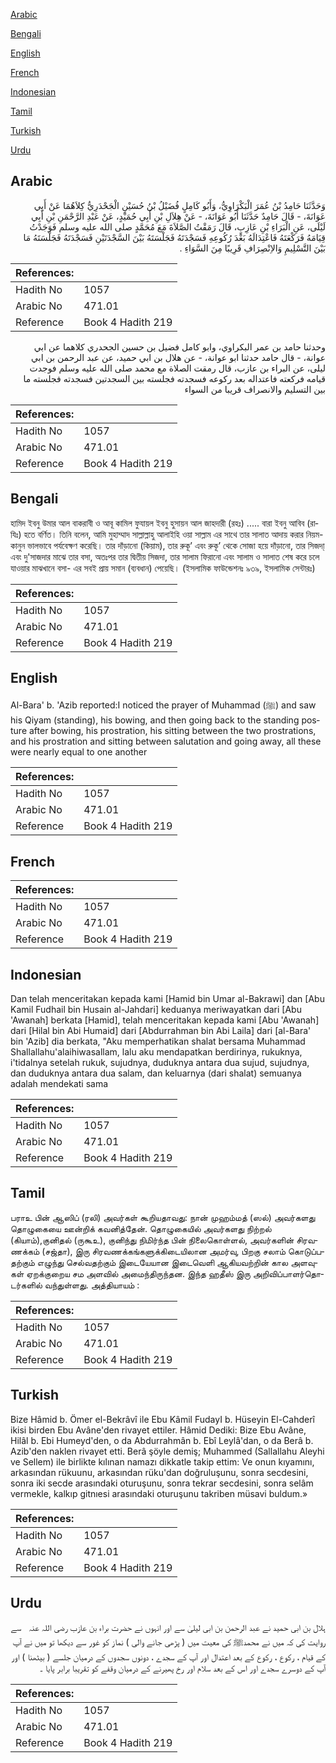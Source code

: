 [Arabic](#arabic)

[Bengali](#bengali)

[English](#english)

[French](#french)

[Indonesian](#indonesian)

[Tamil](#tamil)

[Turkish](#turkish)

[Urdu](#urdu)

## Arabic


<div dir="rtl" lang="ar" style={{fontSize:'larger',backgroundColor:'#f8f9fa',padding:20}}>
وَحَدَّثَنَا حَامِدُ بْنُ عُمَرَ الْبَكْرَاوِيُّ، وَأَبُو كَامِلٍ فُضَيْلُ بْنُ حُسَيْنٍ الْجَحْدَرِيُّ كِلاَهُمَا عَنْ أَبِي عَوَانَةَ، - قَالَ حَامِدٌ حَدَّثَنَا أَبُو عَوَانَةَ، - عَنْ هِلاَلِ بْنِ أَبِي حُمَيْدٍ، عَنْ عَبْدِ الرَّحْمَنِ بْنِ أَبِي لَيْلَى، عَنِ الْبَرَاءِ بْنِ عَازِبٍ، قَالَ رَمَقْتُ الصَّلاَةَ مَعَ مُحَمَّدٍ صلى الله عليه وسلم فَوَجَدْتُ قِيَامَهُ فَرَكْعَتَهُ فَاعْتِدَالَهُ بَعْدَ رُكُوعِهِ فَسَجْدَتَهُ فَجَلْسَتَهُ بَيْنَ السَّجْدَتَيْنِ فَسَجْدَتَهُ فَجَلْسَتَهُ مَا بَيْنَ التَّسْلِيمِ وَالاِنْصِرَافِ قَرِيبًا مِنَ السَّوَاءِ ‏.‏
</div>
<div style={{backgroundColor:'#f8f9fa',padding:20, marginBottom: 10}}><table> <thead> <tr> <th>References:</th> <th></th> </tr> </thead> <tbody><tr><td>Hadith No</td><td>1057</td></tr><tr><td>Arabic No</td><td>471.01</td></tr><tr><td>Reference</td><td>Book 4 Hadith 219</td></tr></tbody></table></div>


<div dir="rtl" lang="ar" style={{fontSize:'larger',backgroundColor:'#f8f9fa',padding:20}}>
وحدثنا حامد بن عمر البكراوي، وابو كامل فضيل بن حسين الجحدري كلاهما عن ابي عوانة، - قال حامد حدثنا ابو عوانة، - عن هلال بن ابي حميد، عن عبد الرحمن بن ابي ليلى، عن البراء بن عازب، قال رمقت الصلاة مع محمد صلى الله عليه وسلم فوجدت قيامه فركعته فاعتداله بعد ركوعه فسجدته فجلسته بين السجدتين فسجدته فجلسته ما بين التسليم والانصراف قريبا من السواء
</div>
<div style={{backgroundColor:'#f8f9fa',padding:20, marginBottom: 10}}><table> <thead> <tr> <th>References:</th> <th></th> </tr> </thead> <tbody><tr><td>Hadith No</td><td>1057</td></tr><tr><td>Arabic No</td><td>471.01</td></tr><tr><td>Reference</td><td>Book 4 Hadith 219</td></tr></tbody></table></div>

## Bengali


<div dir="ltr" lang="bn" style={{fontSize:'larger',backgroundColor:'#f8f9fa',padding:20}}>
হামিদ ইবনু উমার আল বাকরাবী ও আবূ কামিল ফুযায়ল ইবনু হুসায়ন আল জাহদারী (রহঃ) ..... বারা ইবনু আবিব (রাযিঃ) হতে বর্ণিত। তিনি বলেন, আমি মুহাম্মাদ সাল্লাল্লাহু আলাইহি ওয়া সাল্লাম এর সাথে তার সালাত আদায় করার নিয়ম-কানুন ভালভাবে পর্যবেক্ষণ করেছি। তার দাঁড়ানো (কিয়াম), তার রুকূ’ এবং রুকূ’ থেকে সোজা হয়ে দাঁড়ানো, তার সিজদা্ এবং দু'সাজদার মাঝে তার বসা, অতঃপর তার দ্বিতীয় সিজদা, তার সালাম ফিরানো এবং সালাম ও সালাত শেষ করে চলে যাওয়ার মাঝখানে বসা- এর সবই প্রায় সমান (ব্যবধান) পেয়েছি। (ইসলামিক ফাউন্ডেশনঃ ৯৩৯, ইসলামিক সেন্টারঃ)
</div>
<div style={{backgroundColor:'#f8f9fa',padding:20, marginBottom: 10}}><table> <thead> <tr> <th>References:</th> <th></th> </tr> </thead> <tbody><tr><td>Hadith No</td><td>1057</td></tr><tr><td>Arabic No</td><td>471.01</td></tr><tr><td>Reference</td><td>Book 4 Hadith 219</td></tr></tbody></table></div>

## English


<div dir="ltr" lang="en" style={{fontSize:'larger',backgroundColor:'#f8f9fa',padding:20}}>
Al-Bara' b. 'Azib reported:I noticed the prayer of Muhammad (ﷺ) and saw his Qiyam (standing), his bowing, and then going back to the standing posture after bowing, his prostration, his sitting between the two prostrations, and his prostration and sitting between salutation and going away, all these were nearly equal to one another
</div>
<div style={{backgroundColor:'#f8f9fa',padding:20, marginBottom: 10}}><table> <thead> <tr> <th>References:</th> <th></th> </tr> </thead> <tbody><tr><td>Hadith No</td><td>1057</td></tr><tr><td>Arabic No</td><td>471.01</td></tr><tr><td>Reference</td><td>Book 4 Hadith 219</td></tr></tbody></table></div>

## French


<div dir="ltr" lang="fr" style={{fontSize:'larger',backgroundColor:'#f8f9fa',padding:20}}>

</div>
<div style={{backgroundColor:'#f8f9fa',padding:20, marginBottom: 10}}><table> <thead> <tr> <th>References:</th> <th></th> </tr> </thead> <tbody><tr><td>Hadith No</td><td>1057</td></tr><tr><td>Arabic No</td><td>471.01</td></tr><tr><td>Reference</td><td>Book 4 Hadith 219</td></tr></tbody></table></div>

## Indonesian


<div dir="ltr" lang="id" style={{fontSize:'larger',backgroundColor:'#f8f9fa',padding:20}}>
Dan telah menceritakan kepada kami [Hamid bin Umar al-Bakrawi] dan [Abu Kamil Fudhail bin Husain al-Jahdari] keduanya meriwayatkan dari [Abu 'Awanah] berkata [Hamid], telah menceritakan kepada kami [Abu 'Awanah] dari [Hilal bin Abi Humaid] dari [Abdurrahman bin Abi Laila] dari [al-Bara' bin 'Azib] dia berkata, "Aku memperhatikan shalat bersama Muhammad Shallallahu'alaihiwasallam, lalu aku mendapatkan berdirinya, rukuknya, i'tidalnya setelah rukuk, sujudnya, duduknya antara dua sujud, sujudnya, dan duduknya antara dua salam, dan keluarnya (dari shalat) semuanya adalah mendekati sama
</div>
<div style={{backgroundColor:'#f8f9fa',padding:20, marginBottom: 10}}><table> <thead> <tr> <th>References:</th> <th></th> </tr> </thead> <tbody><tr><td>Hadith No</td><td>1057</td></tr><tr><td>Arabic No</td><td>471.01</td></tr><tr><td>Reference</td><td>Book 4 Hadith 219</td></tr></tbody></table></div>

## Tamil


<div dir="ltr" lang="ta" style={{fontSize:'larger',backgroundColor:'#f8f9fa',padding:20}}>
பராஉ பின் ஆஸிப் (ரலி) அவர்கள் கூறியதாவது: நான் முஹம்மத் (ஸல்) அவர்களது தொழுகையை ஊன்றிக் கவனித்தேன். தொழுகையில் அவர்களது நிற்றல் (கியாம்),குனிதல் (ருகூஉ), குனிந்து நிமிர்ந்த பின் நிலைகொள்ளல், அவர்களின் சிரவணக்கம் (சஜ்தா), இரு சிரவணக்கங்களுக்கிடையிலான அமர்வு, பிறகு சலாம் கொடுப்பதற்கும் எழுந்து செல்வதற்கும் இடையேயான இடைவெளி ஆகியவற்றின் கால அளவுகள் ஏறக்குறைய சம அளவில் அமைந்திருந்தன. இந்த ஹதீஸ் இரு அறிவிப்பாளர்தொடர்களில் வந்துள்ளது. அத்தியாயம் :
</div>
<div style={{backgroundColor:'#f8f9fa',padding:20, marginBottom: 10}}><table> <thead> <tr> <th>References:</th> <th></th> </tr> </thead> <tbody><tr><td>Hadith No</td><td>1057</td></tr><tr><td>Arabic No</td><td>471.01</td></tr><tr><td>Reference</td><td>Book 4 Hadith 219</td></tr></tbody></table></div>

## Turkish


<div dir="ltr" lang="tr" style={{fontSize:'larger',backgroundColor:'#f8f9fa',padding:20}}>
Bize Hâmid b. Ömer el-Bekrâvî ile Ebu Kâmil FudayI b. Hüseyin El-Cahderî ikisi birden Ebu Avâne'den rivayet ettiler. Hâmid Dediki: Bize Ebu Avâne, Hilâl b. Ebi Humeyd'den, o da Abdurrahmân b. Ebî Leylâ'dan, o da Berâ b. Azib'den naklen rivayet etti. Berâ şöyle demiş; Muhammed (Sallallahu Aleyhi ve Sellem) ile birlikte kılınan namazı dikkatle takip ettim: Ve onun kıyamını, arkasından rükuunu, arkasından rüku'dan doğruluşunu, sonra secdesini, sonra iki secde arasındaki oturuşunu, sonra tekrar secdesini, sonra selâm vermekle, kalkıp gitnıesi arasındaki oturuşunu takriben müsavi buldum.»
</div>
<div style={{backgroundColor:'#f8f9fa',padding:20, marginBottom: 10}}><table> <thead> <tr> <th>References:</th> <th></th> </tr> </thead> <tbody><tr><td>Hadith No</td><td>1057</td></tr><tr><td>Arabic No</td><td>471.01</td></tr><tr><td>Reference</td><td>Book 4 Hadith 219</td></tr></tbody></table></div>

## Urdu


<div dir="rtl" lang="ur" style={{fontSize:'larger',backgroundColor:'#f8f9fa',padding:20}}>
ہلال بن ابی حمید نے عبد الرحمن بن ابی لیلیٰ سے اور انہوں نے حضرت براء بن عازب ‌رضی ‌اللہ ‌عنہ ‌ ‌ سے روایت کی کہ میں نے محمدﷺ کی معیت میں ( پڑھی جانے والی ) نماز کو غور سے دیکھا تو میں نے آپ کے قیام ، رکوع ، رکوع کے بعد اعتدال اور آپ کے سجدے ، دونوں سجدوں کے درمیان جلسے ( بیٹھنا ) اور آپ کے دوسرے سجدے اور اس کے بعد سلام اور رخ پھیرنے کے درمیان وقفے کو تقریبا برابر پایا ۔
</div>
<div style={{backgroundColor:'#f8f9fa',padding:20, marginBottom: 10}}><table> <thead> <tr> <th>References:</th> <th></th> </tr> </thead> <tbody><tr><td>Hadith No</td><td>1057</td></tr><tr><td>Arabic No</td><td>471.01</td></tr><tr><td>Reference</td><td>Book 4 Hadith 219</td></tr></tbody></table></div>
